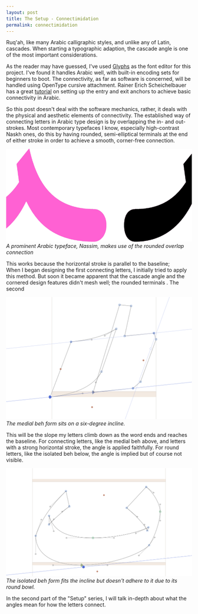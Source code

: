 ```yaml
---
layout: post
title: The Setup - Connectimidation
permalink: connectimidation
---
```


<p class="intro">
Ruq'ah, like many Arabic calligraphic styles, and unlike any of Latin, cascades. When starting a typographic adaption, the cascade angle is one of the most important considerations.
 </p>
 
As the reader may have guessed, I've used [Glyphs](https://glyphsapp.com) as the font editor for this project. I've found it handles Arabic well, with built-in encoding sets for beginners to boot. The connectivity, as far as software is concerned, will be handled using OpenType cursive attachment. Rainer Erich Scheichelbauer has a great [tutorial](https://glyphsapp.com/tutorials/arabic) on setting up the entry and exit anchors to achieve basic connectivity in  Arabic. 

<!--more-->

So this post doesn't deal with the software mechanics, rather, it  deals with the physical and aesthetic elements of connectivity. The established way of connecting letters in Arabic type design is by overlapping the in- and out-strokes. Most contemporary typefaces I know, especially high-contrast Naskh ones, do this by having rounded, semi-elliptical terminals at the end of either stroke in order to achieve a smooth, corner-free connection.

![Nassim](/public/Nassim.gif) 
*A prominent Arabic typeface, Nassim, makes use of the rounded overlap connection*

This works because the horizontal stroke is parallel to the baseline;  
When I began designing the first connecting letters, I initially tried to apply this method. But soon it became apparent that the cascade angle and the cornered design features didn't mesh well; the rounded terminals . The second 

![MedialBeh](/public/MedialBeh.png) 
*The medial beh form sits on a six-degree incline.*

This will be the slope my letters climb down as the word ends and reaches the baseline. For connecting letters, like the medial beh above, and letters with a strong horizontal stroke, the angle is applied faithfully. For round letters, like the isolated beh below, the angle is implied but of course not visible.

![IsolBeh](/public/IsolBeh.png) 
*The isolated beh form fits the incline but doesn't adhere to it due to its round bowl.*

In the second part of the "Setup" series, I will talk in-depth about what the angles mean for how the letters connect. 